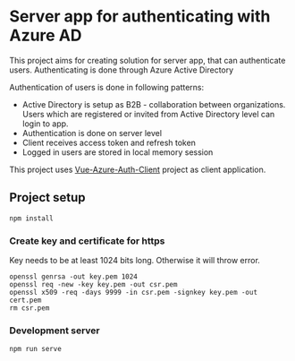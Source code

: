# Server app for authenticating with Azure AD
This project aims for creating solution for server app, that can authenticate users.
Authenticating is done through Azure Active Directory

Authentication of users is done in following patterns:
- Active Directory is setup as B2B - collaboration between organizations. Users which are registered or invited from Active Directory level can login to app.
- Authentication is done on server level
- Client receives access token and refresh token
- Logged in users are stored in local memory session

This project uses [Vue-Azure-Auth-Client](https://github.com/michalzagrodzki/Vue-Azure-Auth-Client) project as client application.

## Project setup
```
npm install
```

### Create key and certificate for https
Key needs to be at least 1024 bits long. Otherwise it will throw error.
```
openssl genrsa -out key.pem 1024
openssl req -new -key key.pem -out csr.pem
openssl x509 -req -days 9999 -in csr.pem -signkey key.pem -out cert.pem
rm csr.pem
```

### Development server
```
npm run serve
```
